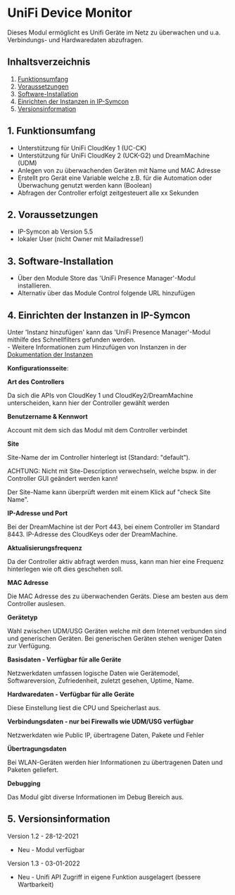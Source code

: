 # UniFi Device Monitor
Dieses Modul ermöglicht es Unifi Geräte im Netz zu überwachen und u.a. Verbindungs- und Hardwaredaten abzufragen.

## Inhaltsverzeichnis

1. [Funktionsumfang](#1-funktionsumfang)
2. [Voraussetzungen](#2-voraussetzungen)
3. [Software-Installation](#3-software-installation)
4. [Einrichten der Instanzen in IP-Symcon](#4-einrichten-der-instanzen-in-ip-symcon)
5. [Versionsinformation](#5-versionsinformation)

## 1. Funktionsumfang

* Unterstützung für UniFi CloudKey 1 (UC-CK)
* Unterstützung für UniFi CloudKey 2 (UCK-G2) und DreamMachine (UDM)
* Anlegen von zu überwachenden Geräten mit Name und MAC Adresse 
* Erstellt pro Gerät eine Variable welche z.B. für die Automation oder Überwachung genutzt werden kann (Boolean)
* Abfragen der Controller erfolgt zeitgesteuert alle xx Sekunden

## 2. Voraussetzungen

- IP-Symcon ab Version 5.5
- lokaler User (nicht Owner mit Mailadresse!)

## 3. Software-Installation

* Über den Module Store das 'UniFi Presence Manager'-Modul installieren.
* Alternativ über das Module Control folgende URL hinzufügen

## 4. Einrichten der Instanzen in IP-Symcon

 Unter 'Instanz hinzufügen' kann das 'UniFi Presence Manager'-Modul mithilfe des Schnellfilters gefunden werden.  
	- Weitere Informationen zum Hinzufügen von Instanzen in der [Dokumentation der Instanzen](https://www.symcon.de/service/dokumentation/konzepte/instanzen/#Instanz_hinzufügen)

__Konfigurationsseite__:

**Art des Controllers**

Da sich die APIs von CloudKey 1 und CloudKey2/DreamMachine unterscheiden, kann hier der Controller gewählt werden

**Benutzername & Kennwort**

Account mit dem sich das Modul mit dem Controller verbindet

**Site**

Site-Name der im Controller hinterlegt ist (Standard: "default").

ACHTUNG: Nicht mit Site-Description verwechseln, welche bspw. in der Controller GUI geändert werden kann!

Der Site-Name kann überprüft werden mit einem Klick auf "check Site Name".

**IP-Adresse und Port**

Bei der DreamMachine ist der Port 443, bei einem Controller im Standard 8443. IP-Adresse des CloudKeys oder der DreamMachine.

**Aktualisierungsfrequenz**

Da der Controller aktiv abfragt werden muss, kann man hier eine Frequenz hinterlegen wie oft dies geschehen soll. 

**MAC Adresse**

Die MAC Adresse des zu überwachenden Geräts. Diese am besten aus dem Controller auslesen.

**Gerätetyp**

Wahl zwischen UDM/USG Geräten welche mit dem Internet verbunden sind und generischen Geräten. Bei generischen Geräten stehen weniger Daten zur Verfügung. 

**Basisdaten - Verfügbar für alle Geräte**

Netzwerkdaten umfassen logische Daten wie Gerätemodel, Softwareversion, Zufriedenheit, zuletzt gesehen, Uptime, Name. 

**Hardwaredaten - Verfügbar für alle Geräte**

Diese Einstellung liest die CPU und Speicherlast aus.

**Verbindungsdaten - nur bei Firewalls wie UDM/USG verfügbar**

Netzwerkdaten wie Public IP, übertragene Daten, Pakete und Fehler

**Übertragungsdaten**

Bei WLAN-Geräten werden hier Informationen zu übertragenen Daten und Paketen geliefert.

**Debugging**

Das Modul gibt diverse Informationen im Debug Bereich aus. 

## 5. Versionsinformation

Version 1.2 - 28-12-2021
* Neu - Modul verfügbar

Version 1.3 - 03-01-2022
* Neu - Unifi API Zugriff in eigene Funktion ausgelagert (bessere Wartbarkeit)

